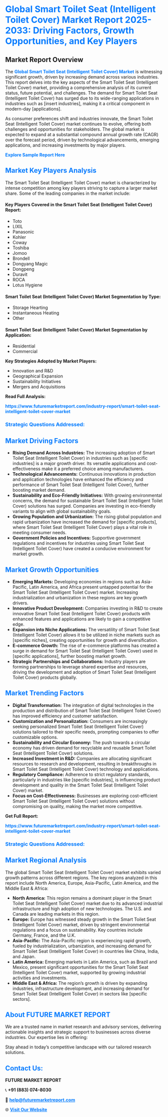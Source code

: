 <h1 style="color: #007BFF;">Global Smart Toilet Seat (Intelligent Toilet Cover) Market Report 2025-2033: Driving Factors, Growth Opportunities, and Key Players</h1>

<section id="overview">
<h2>Market Report Overview</h2>
<p>The <a href="https://www.futuremarketreport.com/industry-report/smart-toilet-seat-intelligent-toilet-cover-market" style="color: #007BFF; text-decoration: none;"><strong>Global Smart Toilet Seat (Intelligent Toilet Cover) Market</strong></a> is witnessing significant growth, driven by increasing demand across various industries. This report delves into the key aspects of the Smart Toilet Seat (Intelligent Toilet Cover) market, providing a comprehensive analysis of its current status, future potential, and challenges. The demand for Smart Toilet Seat (Intelligent Toilet Cover) has surged due to its wide-ranging applications in industries such as [insert industries], making it a critical component in modern-day [applications].</p>
<p>As consumer preferences shift and industries innovate, the Smart Toilet Seat (Intelligent Toilet Cover) market continues to evolve, offering both challenges and opportunities for stakeholders. The global market is expected to expand at a substantial compound annual growth rate (CAGR) over the forecast period, driven by technological advancements, emerging applications, and increasing investments by major players.</p>
</section>

<section id="overview">
<p><a href="https://www.futuremarketreport.com/request-sample/reportId=105038" style="color: #007BFF; text-decoration: none;"><strong>Explore Sample Report Here</strong></a></p>
</section>

<section id="key-players">
<h2 style="color: #007BFF;">Market Key Players Analysis</h2>
<p>The Smart Toilet Seat (Intelligent Toilet Cover) market is characterized by intense competition among key players striving to capture a larger market share. Some of the leading companies in the market include:</p>
<h4>Key Players Covered in the Smart Toilet Seat (Intelligent Toilet Cover) Report:</h4>
<ul><li>Toto</li><li>LIXIL</li><li>Panasonic</li><li>Kohler</li><li>Coway</li><li>Toshiba</li><li>Jomoo</li><li>Brondell</li><li>Dongyang Magic</li><li>Dongpeng</li><li>Duravit</li><li>ROCA</li><li>Lotus Hygiene</li></ul>
<h4>Smart Toilet Seat (Intelligent Toilet Cover) Market Segmentation by Type:</h4>
<ul><li>Storage Hearting</li><li>Instantaneous Heating</li><li>Other</li></ul>

<h4>Smart Toilet Seat (Intelligent Toilet Cover) Market Segmentation by Application:</h4>
<ul><li>Residential</li><li>Commercial</li></ul>
<p><strong>Key Strategies Adopted by Market Players:</strong></p>
<ul>
<li>Innovation and R&D</li>
<li>Geographical Expansion</li>
<li>Sustainability Initiatives</li>
<li>Mergers and Acquisitions</li>
</ul>
</section>

<section>
<p><strong>Read Full Analysis: </strong></p><a href="https://www.futuremarketreport.com/industry-report/smart-toilet-seat-intelligent-toilet-cover-market" style="color: #007BFF; text-decoration: none;"><strong>https://www.futuremarketreport.com/industry-report/smart-toilet-seat-intelligent-toilet-cover-market</strong></a>
<h3 style="color: #007BFF;">Strategic Questions Addressed:</h3>
</section>

<section id="driving-factors">
<h2 style="color: #007BFF;">Market Driving Factors</h2>
<ul>
<li><strong>Rising Demand Across Industries:</strong> The increasing adoption of Smart Toilet Seat (Intelligent Toilet Cover) in industries such as [specific industries] is a major growth driver. Its versatile applications and cost-effectiveness make it a preferred choice among manufacturers.</li>
<li><strong>Technological Advancements:</strong> Continuous innovations in production and application technologies have enhanced the efficiency and performance of Smart Toilet Seat (Intelligent Toilet Cover), further boosting market demand.</li>
<li><strong>Sustainability and Eco-Friendly Initiatives:</strong> With growing environmental concerns, the demand for sustainable Smart Toilet Seat (Intelligent Toilet Cover) solutions has surged. Companies are investing in eco-friendly variants to align with global sustainability goals.</li>
<li><strong>Growing Population and Urbanization:</strong> The rising global population and rapid urbanization have increased the demand for [specific products], where Smart Toilet Seat (Intelligent Toilet Cover) plays a vital role in meeting consumer needs.</li>
<li><strong>Government Policies and Incentives:</strong> Supportive government regulations and incentives for industries using Smart Toilet Seat (Intelligent Toilet Cover) have created a conducive environment for market growth.</li>
</ul>
</section>

<section id="growth-opportunities">
<h2 style="color: #007BFF;">Market Growth Opportunities</h2>
<ul>
<li><strong>Emerging Markets:</strong> Developing economies in regions such as Asia-Pacific, Latin America, and Africa present untapped potential for the Smart Toilet Seat (Intelligent Toilet Cover) market. Increasing industrialization and urbanization in these regions are key growth drivers.</li>
<li><strong>Innovative Product Development:</strong> Companies investing in R&D to create innovative Smart Toilet Seat (Intelligent Toilet Cover) products with enhanced features and applications are likely to gain a competitive edge.</li>
<li><strong>Expansion into Niche Applications:</strong> The versatility of Smart Toilet Seat (Intelligent Toilet Cover) allows it to be utilized in niche markets such as [specific niches], creating opportunities for growth and diversification.</li>
<li><strong>E-commerce Growth:</strong> The rise of e-commerce platforms has created a surge in demand for Smart Toilet Seat (Intelligent Toilet Cover) used in [specific applications], further boosting market growth.</li>
<li><strong>Strategic Partnerships and Collaborations:</strong> Industry players are forming partnerships to leverage shared expertise and resources, driving the development and adoption of Smart Toilet Seat (Intelligent Toilet Cover) products globally.</li>
</ul>
</section>

<section id="trending-factors">
<h2 style="color: #007BFF;">Market Trending Factors</h2>
<ul>
<li><strong>Digital Transformation:</strong> The integration of digital technologies in the production and distribution of Smart Toilet Seat (Intelligent Toilet Cover) has improved efficiency and customer satisfaction.</li>
<li><strong>Customization and Personalization:</strong> Consumers are increasingly seeking personalized Smart Toilet Seat (Intelligent Toilet Cover) solutions tailored to their specific needs, prompting companies to offer customizable options.</li>
<li><strong>Sustainability and Circular Economy:</strong> The push towards a circular economy has driven demand for recyclable and reusable Smart Toilet Seat (Intelligent Toilet Cover) solutions.</li>
<li><strong>Increased Investment in R&D:</strong> Companies are allocating significant resources to research and development, resulting in breakthroughs in Smart Toilet Seat (Intelligent Toilet Cover) technology and applications.</li>
<li><strong>Regulatory Compliance:</strong> Adherence to strict regulatory standards, particularly in industries like [specific industries], is influencing product development and quality in the Smart Toilet Seat (Intelligent Toilet Cover) market.</li>
<li><strong>Focus on Cost-Effectiveness:</strong> Businesses are exploring cost-efficient Smart Toilet Seat (Intelligent Toilet Cover) solutions without compromising on quality, making the market more competitive.</li>
</ul>
</section>

<section>
<p><strong>Get Full Report: </strong></p><a href="https://www.futuremarketreport.com/industry-report/smart-toilet-seat-intelligent-toilet-cover-market" style="color: #007BFF; text-decoration: none;"><strong>https://www.futuremarketreport.com/industry-report/smart-toilet-seat-intelligent-toilet-cover-market</strong></a>
<h3 style="color: #007BFF;">Strategic Questions Addressed:</h3>
</section>


<section id="regional-analysis">
<h2 style="color: #007BFF;">Market Regional Analysis</h2>
<p>The global Smart Toilet Seat (Intelligent Toilet Cover) market exhibits varied growth patterns across different regions. The key regions analyzed in this report include North America, Europe, Asia-Pacific, Latin America, and the Middle East & Africa:</p>
<ul>
<li><strong>North America:</strong> This region remains a dominant player in the Smart Toilet Seat (Intelligent Toilet Cover) market due to its advanced industrial infrastructure and high adoption of new technologies. The U.S. and Canada are leading markets in this region.</li>
<li><strong>Europe:</strong> Europe has witnessed steady growth in the Smart Toilet Seat (Intelligent Toilet Cover) market, driven by stringent environmental regulations and a focus on sustainability. Key countries include Germany, France, and the U.K.</li>
<li><strong>Asia-Pacific:</strong> The Asia-Pacific region is experiencing rapid growth, fueled by industrialization, urbanization, and increasing demand for Smart Toilet Seat (Intelligent Toilet Cover) in countries like China, India, and Japan.</li>
<li><strong>Latin America:</strong> Emerging markets in Latin America, such as Brazil and Mexico, present significant opportunities for the Smart Toilet Seat (Intelligent Toilet Cover) market, supported by growing industrial activities and investments.</li>
<li><strong>Middle East & Africa:</strong> The region’s growth is driven by expanding industries, infrastructure development, and increasing demand for Smart Toilet Seat (Intelligent Toilet Cover) in sectors like [specific sectors].</li>
</ul>
</section>

<footer>
<h2 style="color: #007BFF;">About FUTURE MARKET REPORT</h2>
<p>We are a trusted name in market research and advisory services, delivering actionable insights and strategic support to businesses across diverse industries. Our expertise lies in offering:</p>

<p>Stay ahead in today’s competitive landscape with our tailored research solutions.</p>

<h2 style="color: #007BFF;">Contact Us:</h2>
<p><strong>FUTURE MARKET REPORT</strong></p>
<p>📞 <strong>+91 (883) 074-8030</strong></p>
<p>📧 <strong><a href="mailto:help@futuremarketreport.com" style="color: #007BFF;">help@futuremarketreport.com</a></strong></p>
<p>🌐 <strong><a href="https://www.futuremarketreport.com/" style="color: #007BFF;">Visit Our Website</a></strong></p>
</footer>